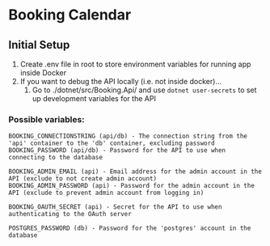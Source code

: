 # Booking Calendar

## Initial Setup

1. Create .env file in root to store environment variables for running app inside Docker
2. If you want to debug the API locally (i.e. not inside docker)...
   1. Go to ./dotnet/src/Booking.Api/ and use ```dotnet user-secrets``` to set up development variables for the API

### Possible variables:
```
BOOKING_CONNECTIONSTRING (api/db) - The connection string from the 'api' container to the 'db' container, excluding password
BOOKING_PASSWORD (api/db) - Password for the API to use when connecting to the database

BOOKING_ADMIN_EMAIL (api) - Email address for the admin account in the API (exclude to not create admin account)
BOOKING_ADMIN_PASSWORD (api) - Password for the admin account in the API (exclude to prevent admin account from logging in)

BOOKING_OAUTH_SECRET (api) - Secret for the API to use when authenticating to the OAuth server

POSTGRES_PASSWORD (db) - Password for the 'postgres' account in the database
``` 
